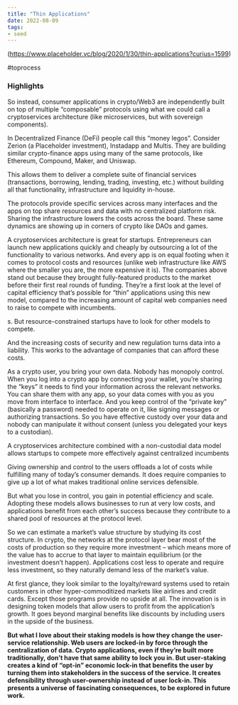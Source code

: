```yaml
---
title: "Thin Applications"
date: 2022-08-09
tags:
- seed
---
```


(https://www.placeholder.vc/blog/2020/1/30/thin-applications?curius=1599)

#toprocess 

### Highlights
So instead, consumer applications in crypto/Web3 are independently built on top of multiple “composable” protocols using what we could call a cryptoservices architecture (like microservices, but with sovereign components). 

In Decentralized Finance (DeFi) people call this “money legos”. Consider Zerion (a Placeholder investment), Instadapp and Multis. They are building similar crypto-finance apps using many of the same protocols, like Ethereum, Compound, Maker, and Uniswap.

This allows them to deliver a complete suite of financial services (transactions, borrowing, lending, trading, investing, etc.) without building all that functionality, infrastructure and liquidity in-house.

The protocols provide specific services across many interfaces and the apps on top share resources and data with no centralized platform risk. Sharing the infrastructure lowers the costs across the board. These same dynamics are showing up in corners of crypto like DAOs and games. 

A cryptoservices architecture is great for startups. Entrepreneurs can launch new applications quickly and cheaply by outsourcing a lot of the functionality to various networks. And every app is on equal footing when it comes to protocol costs and resources (unlike web infrastructure like AWS where the smaller you are, the more expensive it is). The companies above stand out because they brought fully-featured products to the market before their first real rounds of funding. They’re a first look at the level of capital efficiency that’s possible for “thin” applications using this new model, compared to the increasing amount of capital web companies need to raise to compete with incumbents. 

s. But resource-constrained startups have to look for other models to compete.

And the increasing costs of security and new regulation turns data into a liability. This works to the advantage of companies that can afford these costs.

As a crypto user, you bring your own data. Nobody has monopoly control. When you log into a crypto app by connecting your wallet, you’re sharing the “keys” it needs to find your information across the relevant networks. You can share them with any app, so your data comes with you as you move from interface to interface. And you keep control of the “private key” (basically a password) needed to operate on it, like signing messages or authorizing transactions. So you have effective custody over your data and nobody can manipulate it without consent (unless you delegated your keys to a custodian). 

A cryptoservices architecture combined with a non-custodial data model allows startups to compete more effectively against centralized incumbents

Giving ownership and control to the users offloads a lot of costs while fulfilling many of today’s consumer demands. It does require companies to give up a lot of what makes traditional online services defensible.

But what you lose in control, you gain in potential efficiency and scale. Adopting these models allows businesses to run at very low costs, and applications benefit from each other’s success because they contribute to a shared pool of resources at the protocol level.

So we can estimate a market’s value structure by studying its cost structure. In crypto, the networks at the protocol layer bear most of the costs of production so they require more investment – which means more of the value has to accrue to that layer to maintain equilibrium (or the investment doesn’t happen). Applications cost less to operate and require less investment, so they naturally demand less of the market’s value.

At first glance, they look similar to the loyalty/reward systems used to retain customers in other hyper-commoditized markets like airlines and credit cards. Except those programs provide no upside at all. The innovation is in designing token models that allow users to profit from the application’s growth. It goes beyond marginal benefits like discounts by including users in the upside of the business.

**But what I love about their staking models is how they change the user-service relationship. Web users are locked-in by force through the centralization of data. Crypto applications, even if they’re built more traditionally, don’t have that same ability to lock you in. But user-staking creates a kind of “opt-in” economic lock-in that benefits the user by turning them into stakeholders in the success of the service. It creates defensibility through user-ownership instead of user lock-in. This presents a universe of fascinating consequences, to be explored in future work.**


